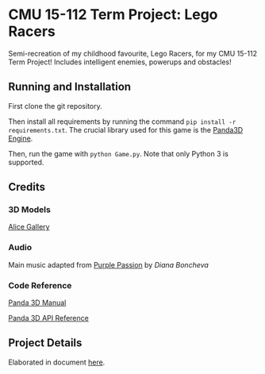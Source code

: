 # CMU 15-112 Term Project: Lego Racers

Semi-recreation of my childhood favourite, Lego Racers, for my CMU 15-112 Term Project!
Includes intelligent enemies, powerups and obstacles!

## Running and Installation
First clone the git repository.

Then install all requirements by running the command `pip install -r requirements.txt`. The crucial library used for this game is the [Panda3D Engine](https://www.panda3d.org).

Then, run the game with `python Game.py`. Note that only Python 3 is supported.

## Credits
### 3D Models
[Alice Gallery](http://alice.org/pandagallery/index.html)

### Audio
Main music adapted from [Purple Passion](https://www.youtube.com/watch?v=ERbmI4_x1Xc) by *Diana Boncheva*

### Code Reference
[Panda 3D Manual](https://www.panda3d.org/manual/)

[Panda 3D API Reference](https://www.panda3d.org/reference/python/index.html)

## Project Details
Elaborated in document [here](ProjectProposal.md).
